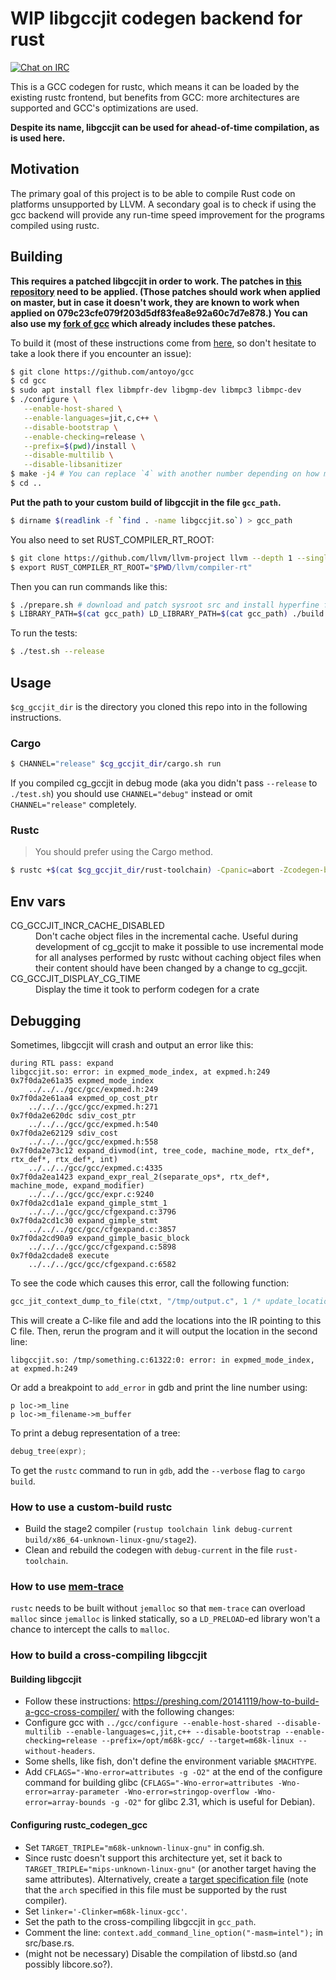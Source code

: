 # WIP libgccjit codegen backend for rust

[![Chat on IRC](https://img.shields.io/badge/irc.libera.chat-%23rustc__codegen__gcc-blue.svg)](https://web.libera.chat/#rustc_codegen_gcc)

This is a GCC codegen for rustc, which means it can be loaded by the existing rustc frontend, but benefits from GCC: more architectures are supported and GCC's optimizations are used.

**Despite its name, libgccjit can be used for ahead-of-time compilation, as is used here.**

## Motivation

The primary goal of this project is to be able to compile Rust code on platforms unsupported by LLVM.
A secondary goal is to check if using the gcc backend will provide any run-time speed improvement for the programs compiled using rustc.

## Building

**This requires a patched libgccjit in order to work.
The patches in [this repository](https://github.com/antoyo/libgccjit-patches) need to be applied.
(Those patches should work when applied on master, but in case it doesn't work, they are known to work when applied on 079c23cfe079f203d5df83fea8e92a60c7d7e878.)
You can also use my [fork of gcc](https://github.com/antoyo/gcc) which already includes these patches.**

To build it (most of these instructions come from [here](https://gcc.gnu.org/onlinedocs/jit/internals/index.html), so don't hesitate to take a look there if you encounter an issue):

```bash
$ git clone https://github.com/antoyo/gcc
$ cd gcc
$ sudo apt install flex libmpfr-dev libgmp-dev libmpc3 libmpc-dev
$ ./configure \
   --enable-host-shared \
   --enable-languages=jit,c,c++ \
   --disable-bootstrap \
   --enable-checking=release \
   --prefix=$(pwd)/install \
   --disable-multilib \
   --disable-libsanitizer
$ make -j4 # You can replace `4` with another number depending on how many cores you want to use.
$ cd ..
```

**Put the path to your custom build of libgccjit in the file `gcc_path`.**

```bash
$ dirname $(readlink -f `find . -name libgccjit.so`) > gcc_path
```

You also need to set RUST_COMPILER_RT_ROOT:

```bash
$ git clone https://github.com/llvm/llvm-project llvm --depth 1 --single-branch
$ export RUST_COMPILER_RT_ROOT="$PWD/llvm/compiler-rt"
```

Then you can run commands like this:

```bash
$ ./prepare.sh # download and patch sysroot src and install hyperfine for benchmarking
$ LIBRARY_PATH=$(cat gcc_path) LD_LIBRARY_PATH=$(cat gcc_path) ./build.sh --release
```

To run the tests:

```bash
$ ./test.sh --release
```

## Usage

`$cg_gccjit_dir` is the directory you cloned this repo into in the following instructions.

### Cargo

```bash
$ CHANNEL="release" $cg_gccjit_dir/cargo.sh run
```

If you compiled cg_gccjit in debug mode (aka you didn't pass `--release` to `./test.sh`) you should use `CHANNEL="debug"` instead or omit `CHANNEL="release"` completely.

### Rustc

> You should prefer using the Cargo method.

```bash
$ rustc +$(cat $cg_gccjit_dir/rust-toolchain) -Cpanic=abort -Zcodegen-backend=$cg_gccjit_dir/target/release/librustc_codegen_gcc.so --sysroot $cg_gccjit_dir/build_sysroot/sysroot my_crate.rs
```

## Env vars

<dl>
    <dt>CG_GCCJIT_INCR_CACHE_DISABLED</dt>
    <dd>Don't cache object files in the incremental cache. Useful during development of cg_gccjit
    to make it possible to use incremental mode for all analyses performed by rustc without caching
    object files when their content should have been changed by a change to cg_gccjit.</dd>
    <dt>CG_GCCJIT_DISPLAY_CG_TIME</dt>
    <dd>Display the time it took to perform codegen for a crate</dd>
</dl>

## Debugging

Sometimes, libgccjit will crash and output an error like this:

```
during RTL pass: expand
libgccjit.so: error: in expmed_mode_index, at expmed.h:249
0x7f0da2e61a35 expmed_mode_index
	../../../gcc/gcc/expmed.h:249
0x7f0da2e61aa4 expmed_op_cost_ptr
	../../../gcc/gcc/expmed.h:271
0x7f0da2e620dc sdiv_cost_ptr
	../../../gcc/gcc/expmed.h:540
0x7f0da2e62129 sdiv_cost
	../../../gcc/gcc/expmed.h:558
0x7f0da2e73c12 expand_divmod(int, tree_code, machine_mode, rtx_def*, rtx_def*, rtx_def*, int)
	../../../gcc/gcc/expmed.c:4335
0x7f0da2ea1423 expand_expr_real_2(separate_ops*, rtx_def*, machine_mode, expand_modifier)
	../../../gcc/gcc/expr.c:9240
0x7f0da2cd1a1e expand_gimple_stmt_1
	../../../gcc/gcc/cfgexpand.c:3796
0x7f0da2cd1c30 expand_gimple_stmt
	../../../gcc/gcc/cfgexpand.c:3857
0x7f0da2cd90a9 expand_gimple_basic_block
	../../../gcc/gcc/cfgexpand.c:5898
0x7f0da2cdade8 execute
	../../../gcc/gcc/cfgexpand.c:6582
```

To see the code which causes this error, call the following function:

```c
gcc_jit_context_dump_to_file(ctxt, "/tmp/output.c", 1 /* update_locations */)
```

This will create a C-like file and add the locations into the IR pointing to this C file.
Then, rerun the program and it will output the location in the second line:

```
libgccjit.so: /tmp/something.c:61322:0: error: in expmed_mode_index, at expmed.h:249
```

Or add a breakpoint to `add_error` in gdb and print the line number using:

```
p loc->m_line
p loc->m_filename->m_buffer
```

To print a debug representation of a tree:

```c
debug_tree(expr);
```

To get the `rustc` command to run in `gdb`, add the `--verbose` flag to `cargo build`.

### How to use a custom-build rustc

 * Build the stage2 compiler (`rustup toolchain link debug-current build/x86_64-unknown-linux-gnu/stage2`).
 * Clean and rebuild the codegen with `debug-current` in the file `rust-toolchain`.

### How to use [mem-trace](https://github.com/antoyo/mem-trace)

`rustc` needs to be built without `jemalloc` so that `mem-trace` can overload `malloc` since `jemalloc` is linked statically, so a `LD_PRELOAD`-ed library won't a chance to intercept the calls to `malloc`.

### How to build a cross-compiling libgccjit

#### Building libgccjit

 * Follow these instructions: https://preshing.com/20141119/how-to-build-a-gcc-cross-compiler/ with the following changes:
 * Configure gcc with `../gcc/configure --enable-host-shared --disable-multilib --enable-languages=c,jit,c++ --disable-bootstrap --enable-checking=release --prefix=/opt/m68k-gcc/ --target=m68k-linux --without-headers`.
 * Some shells, like fish, don't define the environment variable `$MACHTYPE`.
 * Add `CFLAGS="-Wno-error=attributes -g -O2"` at the end of the configure command for building glibc (`CFLAGS="-Wno-error=attributes -Wno-error=array-parameter -Wno-error=stringop-overflow -Wno-error=array-bounds -g -O2"` for glibc 2.31, which is useful for Debian).

#### Configuring rustc_codegen_gcc

 * Set `TARGET_TRIPLE="m68k-unknown-linux-gnu"` in config.sh.
 * Since rustc doesn't support this architecture yet, set it back to `TARGET_TRIPLE="mips-unknown-linux-gnu"` (or another target having the same attributes). Alternatively, create a [target specification file](https://book.avr-rust.com/005.1-the-target-specification-json-file.html) (note that the `arch` specified in this file must be supported by the rust compiler).
 * Set `linker='-Clinker=m68k-linux-gcc'`.
 * Set the path to the cross-compiling libgccjit in `gcc_path`.
 * Comment the line: `context.add_command_line_option("-masm=intel");` in src/base.rs.
 * (might not be necessary) Disable the compilation of libstd.so (and possibly libcore.so?).
